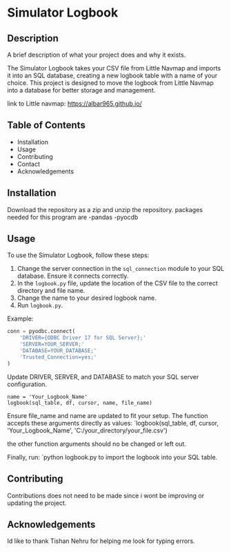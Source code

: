 # Simulator Logbook

## Description
A brief description of what your project does and why it exists.

The Simulator Logbook takes your CSV file from Little Navmap and imports it into an SQL database, creating a new logbook table with a name of your choice. This project is designed to move the logbook from Little Navmap into a database for better storage and management.
 

link to Little navmap: https://albar965.github.io/

## Table of Contents
- Installation
- Usage
- Contributing
- Contact
- Acknowledgements

## Installation
Download the repository as a zip and unzip the repository.
packages needed for this program are
-pandas
-pyocdb

## Usage

To use the Simulator Logbook, follow these steps:
1. Change the server connection in the `sql_connection` module to your SQL database. Ensure it connects correctly.
2. In the `logbook.py` file, update the location of the CSV file to the correct directory and file name.
3. Change the name to your desired logbook name.
4. Run `logbook.py`.

Example:
```python
conn = pyodbc.connect(
    'DRIVER={ODBC Driver 17 for SQL Server};'
    'SERVER=YOUR_SERVER;'
    'DATABASE=YOUR_DATABASE;'
    'Trusted_Connection=yes;'
)
```
Update DRIVER, SERVER, and DATABASE to match your SQL server configuration.

``` file_name = 'C:/your_directory/your_file.csv'
name = 'Your_Logbook_Name'
logbook(sql_table, df, cursor, name, file_name)
```
Ensure file_name and name are updated to fit your setup. The function accepts these arguments directly as values:
`logbook(sql_table, df, cursor, 'Your_Logbook_Name', 'C:/your_directory/your_file.csv')

the other function arguments should no be changed or left out.

Finally, run: 
`python logbook.py
to import the logbook into your SQL table.

## Contributing
Contributions does not need to be made since i wont be improving or updating the project.

## Acknowledgements
Id like to thank Tishan Nehru for helping me look for typing errors.